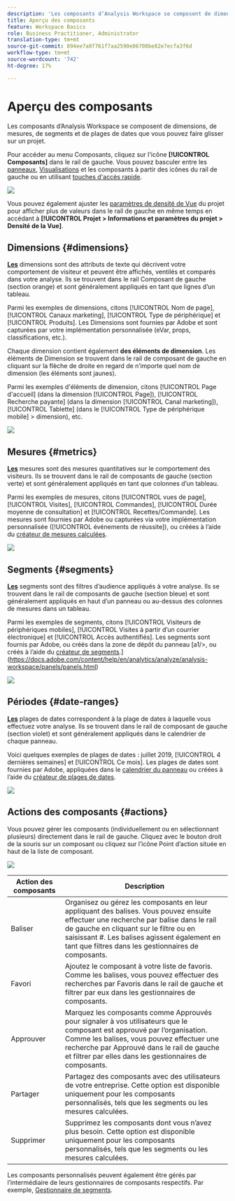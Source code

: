 ```yaml
---
description: 'Les composants d’Analysis Workspace se composent de dimensions, de mesures, de segments et de plages de dates que vous pouvez faire glisser sur un projet. '
title: Aperçu des composants
feature: Workspace Basics
role: Business Practitioner, Administrator
translation-type: tm+mt
source-git-commit: 894ee7a8f761f7aa2590e06708be82e7ecfa3f6d
workflow-type: tm+mt
source-wordcount: '742'
ht-degree: 17%

---
```



# Aperçu des composants

Les composants d’Analysis Workspace se composent de dimensions, de mesures, de segments et de plages de dates que vous pouvez faire glisser sur un projet.

Pour accéder au menu Composants, cliquez sur l&#39;icône **[!UICONTROL Composants]** dans le rail de gauche. Vous pouvez basculer entre les [panneaux](https://experienceleague.adobe.com/docs/analytics/analyze/analysis-workspace/panels/panels.html?lang=fr-FR), [Visualisations](https://docs.adobe.com/content/help/fr-FR/analytics/analyze/analysis-workspace/visualizations/freeform-analysis-visualizations.html) et les composants à partir des icônes du rail de gauche ou en utilisant [touches d&#39;accès rapide](/help/analyze/analysis-workspace/build-workspace-project/fa-shortcut-keys.md).

![](assets/component-overview.png)

Vous pouvez également ajuster les [paramètres de densité de Vue](https://docs.adobe.com/content/help/fr-FR/analytics/analyze/analysis-workspace/build-workspace-project/view-density.html) du projet pour afficher plus de valeurs dans le rail de gauche en même temps en accédant à **[!UICONTROL Projet > Informations et paramètres du projet > Densité de la Vue]**.

## Dimensions {#dimensions}

[**Les**](https://docs.adobe.com/content/help/en/analytics/components/dimensions/overview.html) dimensions sont des attributs de texte qui décrivent votre comportement de visiteur et peuvent être affichés, ventilés et comparés dans votre analyse. Ils se trouvent dans le rail Composant de gauche (section orange) et sont généralement appliqués en tant que lignes d’un tableau.

Parmi les exemples de dimensions, citons [!UICONTROL Nom de page], [!UICONTROL Canaux marketing], [!UICONTROL Type de périphérique] et [!UICONTROL Produits]. Les Dimensions sont fournies par Adobe et sont capturées par votre implémentation personnalisée (eVar, props, classifications, etc.).

Chaque dimension contient également **des éléments de dimension**. Les éléments de Dimension se trouvent dans le rail de composant de gauche en cliquant sur la flèche de droite en regard de n’importe quel nom de dimension (les éléments sont jaunes).

Parmi les exemples d&#39;éléments de dimension, citons [!UICONTROL Page d&#39;accueil] (dans la dimension [!UICONTROL Page]), [!UICONTROL Recherche payante] (dans la dimension [!UICONTROL Canal marketing]), [!UICONTROL Tablette] (dans le [!UICONTROL Type de périphérique mobile] > dimension), etc.

![](assets/dimensions.png)

## Mesures {#metrics}

[**Les**](https://docs.adobe.com/content/help/en/analytics/components/metrics/overview.html) mesures sont des mesures quantitatives sur le comportement des visiteurs. Ils se trouvent dans le rail de composants de gauche (section verte) et sont généralement appliqués en tant que colonnes d’un tableau.

Parmi les exemples de mesures, citons [!UICONTROL vues de page], [!UICONTROL Visites], [!UICONTROL Commandes], [!UICONTROL Durée moyenne de consultation] et [!UICONTROL Recettes/Commande]. Les mesures sont fournies par Adobe ou capturées via votre implémentation personnalisée ([!UICONTROL événements de réussite]), ou créées à l’aide du [créateur de mesures calculées](https://docs.adobe.com/content/help/fr-FR/analytics/components/calculated-metrics/calcmetric-workflow/cm-build-metrics.html).

![](assets/metrics.png)

## Segments {#segments}

[**Les**](https://docs.adobe.com/content/help/fr-FR/analytics/analyze/analysis-workspace/components/t-freeform-project-segment.html) segments sont des filtres d’audience appliqués à votre analyse. Ils se trouvent dans le rail de composants de gauche (section bleue) et sont généralement appliqués en haut d’un panneau ou au-dessus des colonnes de mesures dans un tableau.

Parmi les exemples de segments, citons [!UICONTROL Visiteurs de périphériques mobiles], [!UICONTROL Visites à partir d’un courrier électronique] et [!UICONTROL Accès authentifiés]. Les segments sont fournis par Adobe, ou créés dans la zone de dépôt du panneau [a1/>, ou créés à l’aide du [créateur de segments](https://docs.adobe.com/content/help/fr-FR/analytics/components/segmentation/segmentation-workflow/seg-build.html).](https://docs.adobe.com/content/help/en/analytics/analyze/analysis-workspace/panels/panels.html)

![](assets/segments.png)

## Périodes {#date-ranges}

[**Les**](https://docs.adobe.com/content/help/fr-FR/analytics/analyze/analysis-workspace/components/calendar-date-ranges/calendar.html) plages de dates correspondent à la plage de dates à laquelle vous effectuez votre analyse. Ils se trouvent dans le rail de composant de gauche (section violet) et sont généralement appliqués dans le calendrier de chaque panneau.

Voici quelques exemples de plages de dates : juillet 2019, [!UICONTROL 4 dernières semaines] et [!UICONTROL Ce mois]. Les plages de dates sont fournies par Adobe, appliquées dans le [calendrier du panneau](https://docs.adobe.com/content/help/en/analytics/analyze/analysis-workspace/panels/panels.html) ou créées à l’aide du [créateur de plages de dates](https://docs.adobe.com/content/help/en/analytics/analyze/analysis-workspace/components/calendar-date-ranges/custom-date-ranges.html).

![](assets/date-ranges.png)

## Actions des composants {#actions}

Vous pouvez gérer les composants (individuellement ou en sélectionnant plusieurs) directement dans le rail de gauche. Cliquez avec le bouton droit de la souris sur un composant ou cliquez sur l’icône Point d’action située en haut de la liste de composant.

![](assets/component-actions.png)

| Action des composants | Description |
|--- |--- |
| Baliser | Organisez ou gérez les composants en leur appliquant des balises. Vous pouvez ensuite effectuer une recherche par balise dans le rail de gauche en cliquant sur le filtre ou en saisissant #. Les balises agissent également en tant que filtres dans les gestionnaires de composants. |
| Favori | Ajoutez le composant à votre liste de favoris. Comme les balises, vous pouvez effectuer des recherches par Favoris dans le rail de gauche et filtrer par eux dans les gestionnaires de composants. |
| Approuver | Marquez les composants comme Approuvés pour signaler à vos utilisateurs que le composant est approuvé par l’organisation. Comme les balises, vous pouvez effectuer une recherche par Approuvé dans le rail de gauche et filtrer par elles dans les gestionnaires de composants. |
| Partager | Partagez des composants avec des utilisateurs de votre entreprise. Cette option est disponible uniquement pour les composants personnalisés, tels que les segments ou les mesures calculées. |
| Supprimer | Supprimez les composants dont vous n’avez plus besoin. Cette option est disponible uniquement pour les composants personnalisés, tels que les segments ou les mesures calculées. |

Les composants personnalisés peuvent également être gérés par l’intermédiaire de leurs gestionnaires de composants respectifs. Par exemple, [Gestionnaire de segments](/help/components/segmentation/segmentation-workflow/seg-manage.md).
